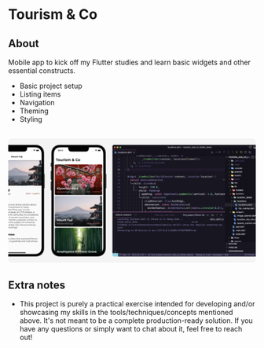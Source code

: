# Tourism & Co

## About

Mobile app to kick off my Flutter studies and learn basic widgets and other essential constructs.

- Basic project setup
- Listing items
- Navigation
- Theming
- Styling

<br>

<img src="./.github/project-screenshot.png">

<br/>

## Extra notes

- This project is purely a practical exercise intended for developing and/or showcasing my skills in the tools/techniques/concepts mentioned above. It's not meant to be a complete production-ready solution. If you have any questions or simply want to chat about it, feel free to reach out!
